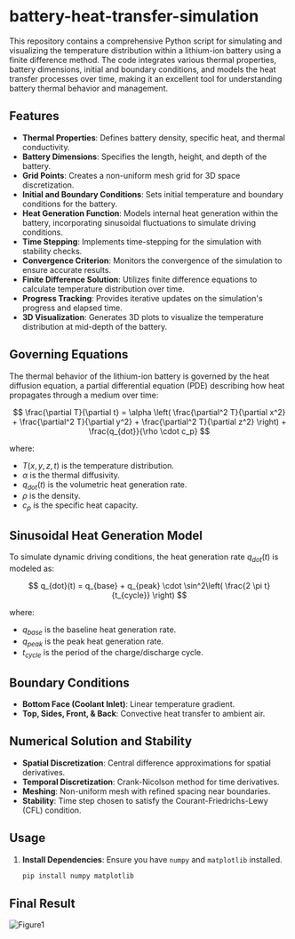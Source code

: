 # battery-heat-transfer-simulation

This repository contains a comprehensive Python script for simulating and visualizing the temperature distribution within a lithium-ion battery using a finite difference method. The code integrates various thermal properties, battery dimensions, initial and boundary conditions, and models the heat transfer processes over time, making it an excellent tool for understanding battery thermal behavior and management.

## Features

- **Thermal Properties**: Defines battery density, specific heat, and thermal conductivity.
- **Battery Dimensions**: Specifies the length, height, and depth of the battery.
- **Grid Points**: Creates a non-uniform mesh grid for 3D space discretization.
- **Initial and Boundary Conditions**: Sets initial temperature and boundary conditions for the battery.
- **Heat Generation Function**: Models internal heat generation within the battery, incorporating sinusoidal fluctuations to simulate driving conditions.
- **Time Stepping**: Implements time-stepping for the simulation with stability checks.
- **Convergence Criterion**: Monitors the convergence of the simulation to ensure accurate results.
- **Finite Difference Solution**: Utilizes finite difference equations to calculate temperature distribution over time.
- **Progress Tracking**: Provides iterative updates on the simulation's progress and elapsed time.
- **3D Visualization**: Generates 3D plots to visualize the temperature distribution at mid-depth of the battery.

## Governing Equations

The thermal behavior of the lithium-ion battery is governed by the heat diffusion equation, a partial differential equation (PDE) describing how heat propagates through a medium over time:

$$
\frac{\partial T}{\partial t} = \alpha \left( \frac{\partial^2 T}{\partial x^2} + \frac{\partial^2 T}{\partial y^2} + \frac{\partial^2 T}{\partial z^2} \right) + \frac{q_{dot}}{\rho \cdot c_p}
$$

where:
- $T(x, y, z, t)$ is the temperature distribution.
- $\alpha$ is the thermal diffusivity.
- $q_{dot}(t)$ is the volumetric heat generation rate.
- $\rho$ is the density.
- $c_p$ is the specific heat capacity.

## Sinusoidal Heat Generation Model

To simulate dynamic driving conditions, the heat generation rate $q_{dot}(t)$ is modeled as:

$$
q_{dot}(t) = q_{base} + q_{peak} \cdot \sin^2\left( \frac{2 \pi t}{t_{cycle}} \right)
$$

where:
- $q_{base}$ is the baseline heat generation rate.
- $q_{peak}$ is the peak heat generation rate.
- $t_{cycle}$ is the period of the charge/discharge cycle.

## Boundary Conditions

- **Bottom Face (Coolant Inlet)**: Linear temperature gradient.
- **Top, Sides, Front, & Back**: Convective heat transfer to ambient air.

## Numerical Solution and Stability

- **Spatial Discretization**: Central difference approximations for spatial derivatives.
- **Temporal Discretization**: Crank-Nicolson method for time derivatives.
- **Meshing**: Non-uniform mesh with refined spacing near boundaries.
- **Stability**: Time step chosen to satisfy the Courant-Friedrichs-Lewy (CFL) condition.

## Usage

1. **Install Dependencies**: Ensure you have `numpy` and `matplotlib` installed.
   ```bash
   pip install numpy matplotlib

## Final Result

![Figure1](https://github.com/user-attachments/assets/68e35007-9ace-47a8-8109-5db4f07e880f)

